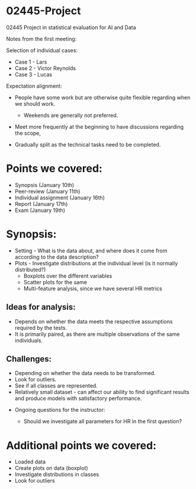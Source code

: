 # 02445-Project

02445 Project in statistical evaluation for AI and Data

Notes from the first meeting:

Selection of individual cases:

- Case 1 - Lars
- Case 2 - Victor Reynolds
- Case 3 - Lucas

Expectation alignment:

- People have some work but are otherwise quite flexible regarding when we should work.
  * Weekends are generally not preferred.

- Meet more frequently at the beginning to have discussions regarding the scope,
- Gradually split as the technical tasks need to be completed.

# Points we covered:

- Synopsis (January 10th)
- Peer-review (January 11th)
- Individual assignment (January 16th)
- Report (January 17th)
- Exam (January 19th)

# Synopsis:

- Setting - What is the data about, and where does it come from according to the data description?
- Plots - Investigate distributions at the individual level (is it normally distributed?)
  - Boxplots over the different variables
  - Scatter plots for the same
  - Multi-feature analysis, since we have several HR metrics

## Ideas for analysis:

  * Depends on whether the data meets the respective assumptions required by the tests.
  * It is primarily paired, as there are multiple observations of the same individuals.

## Challenges:

  * Depending on whether the data needs to be transformed.
  * Look for outliers.
  * See if all classes are represented.
  * Relatively small dataset - can affect our ability to find significant results and produce models with satisfactory performance.

- Ongoing questions for the instructor:

  * Should we investigate all parameters for HR in the first question?

# Additional points we covered:

- Loaded data
- Create plots on data (boxplot)
- Investigate distributions in classes
- Look for outliers
